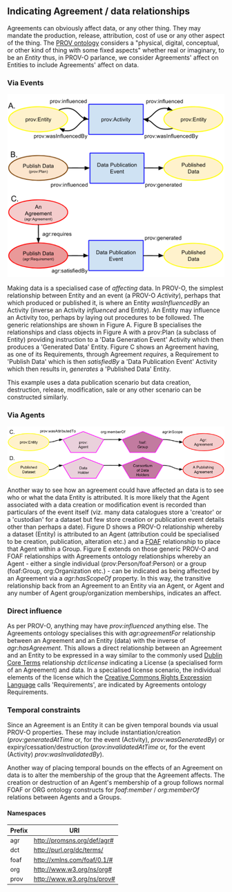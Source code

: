 ## Indicating Agreement / data relationships
Agreements can obviously affect data, or any other thing. They may mandate the production, release, attribution, cost of use or any other aspect of the thing. The [PROV ontology](https://www.w3.org/TR/prov-o/) considers a "physical, digital, conceptual, or other kind of thing with some fixed aspects" whether real or imaginary, to be an *Entity* thus, in PROV-O parlance, we consider Agreements' affect on Entities to include Agreements' affect on data.

### Via Events
![Indicating Agreement data relationships](indicating-agreement-data-relationships.png)

Making data is a specialised case of *affecting* data. In PROV-O, the simplest relationship between Entity and an event (a PROV-O *Activity*), perhaps that which produced or published it, is where an Entity *wasInfluencedBy* an Activity (inverse an Activity *influenced* and Entity). An Entity may influence an Activity too, perhaps by laying out procedures to be followed. The generic relationships are shown in Figure A. Figure B specialises the relationships and class objects in Figure A with a prov:Plan (a subclass of Entity) providing instruction to a 'Data Generation Event' Activity which then produces a 'Generated Data' Entity. Figure C shows an Agreement having, as one of its Requirements, through Agreement *requires*, a Requirement to 'Publish Data' which is then *satisfiedBy* a 'Data Publication Event' Activity which then results in, *generates* a 'Published Data' Entity.
  
This example uses a data publication scenario but data creation, destruction, release, modification, sale or any other scenario can be constructed similarly. 

### Via Agents
![Indicating Agreement data relationships 2](indicating-agreement-data-relationships-2.png)

Another way to see how an agreement could have affected an data is to see who or what the data Entity is attributed. It is more likely that the Agent associated with a data creation or modification event is recorded than particulars of the event itself (viz. many data catalogues store a 'creator' or a 'custodian' for a dataset but few store creation or publication event details other than perhaps a date). Figure D shows a PROV-O relationship whereby a dataset (Entity) is attributed to an Agent (attribution could be specialised to be creation, publication, alteration etc.) and a [FOAF](http://xmlns.com/foaf/spec/) relationship to place that Agent within a Group. Figure E extends on those generic PROV-O and FOAF relationships with Agreements ontology relationships whereby an Agent - either a single individual (prov:Person/foaf:Person) or a group (foaf:Group, org:Organization etc.) - can be indicated as being affected by an Agreement via a *agr:hasScopeOf* property. In this way, the transitive relationship back from an Agreement to an Entity via an Agent, or Agent and any number of Agent group/organization memberships, indicates an affect.

### Direct influence
As per PROV-O, anything may have *prov:influenced* anything else. The Agreements ontology specialises this with *agr:agreementFor* relationship between an Agreement and an Entity (data) with the inverse of *agr:hasAgreement*. This allows a direct relationship between an Agreement and an Entity to be expressed in a way similar to the commonly used [Dublin Core Terms](http://dublincore.org/documents/dcmi-terms/) relationship *dct:license* indicating a License (a specialised form of an Agreement) and data. In a specialised license scenario, the individual elements of the license which the [Creative Commons Rights Expression Language](http://labs.creativecommons.org/demos/ns/) calls 'Requirements', are indicated by Agreements ontology Requirements. 

### Temporal constraints
Since an Agreement is an Entity it can be given temporal bounds via usual PROV-O properties. These may include instantiation/creation (*prov:generatedAtTime* or, for the event (Activity), *prov:wasGeneratedBy*) or expiry/cessation/destruction (*prov:invalidatedAtTime* or, for the event (Activity) *prov:wasInvalidatedBy*).

Another way of placing temporal bounds on the effects of an Agreement on data is to alter the membership of the group that the Agreement affects. The creation or destruction of an Agent's membership of a group follows normal FOAF or ORG ontology constructs for *foaf:member* / *org:memberOf* relations between Agents and a Groups.

#### Namespaces
Prefix | URI
------ | ---
agr | http://promsns.org/def/agr#
dct | http://purl.org/dc/terms/
foaf | http://xmlns.com/foaf/0.1/#
org | http://www.w3.org/ns/org# 
prov | http://www.w3.org/ns/prov#
